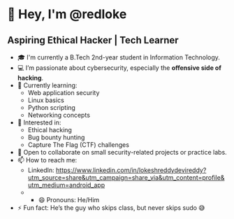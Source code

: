# 👋 Hey, I'm @redloke

## Aspiring Ethical Hacker | Tech Learner

- 🎓 I'm currently a B.Tech 2nd-year student in Information Technology.
- 💻 I’m passionate about cybersecurity, especially the **offensive side of hacking**.
- 🌱 Currently learning:
  - Web application security
  - Linux basics
  - Python scripting
  - Networking concepts
- 👀 Interested in:
  - Ethical hacking
  - Bug bounty hunting
  - Capture The Flag (CTF) challenges
- 🤝 Open to collaborate on small security-related projects or practice labs.
- 📫 How to reach me:
  - LinkedIn: https://www.linkedin.com/in/lokeshreddydevireddy?utm_source=share&utm_campaign=share_via&utm_content=profile&utm_medium=android_app
  - - 😄 Pronouns: He/Him
- ⚡ Fun fact: He’s the guy who skips class, but never skips sudo 😅
